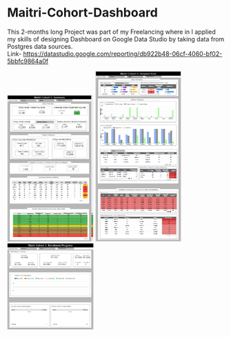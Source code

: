 # Maitri-Cohort-Dashboard
This 2-months long Project was part of my Freelancing where in I applied my skills of designing Dashboard on Google Data Studio by taking data from Postgres data sources. <br>
Link- https://datastudio.google.com/reporting/db922b48-06cf-4060-bf02-5bbfc9864a0f

<img width= "200" alt="Summary" src="https://github.com/kritarthgupta/Maitri-Cohort-Dashboard/blob/main/1.jpg">
<img width= "200" alt="Summary" src="https://github.com/kritarthgupta/Maitri-Cohort-Dashboard/blob/main/2.jpg">
<img width= "200" alt="Summary" src="https://github.com/kritarthgupta/Maitri-Cohort-Dashboard/blob/main/3.jpg">
